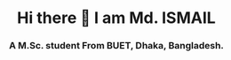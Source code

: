 <h1 align="center"> Hi there 👋 I am Md. ISMAIL </h1>
<h3 align="center">A M.Sc. student From BUET, Dhaka, Bangladesh.</h3>
<!--
**ismail-cse-15/ismail-cse-15** is a ✨ _special_ ✨ repository because its `README.md` (this file) appears on your GitHub profile.

Here are some ideas to get you started:

- 🔭 I’m currently working on optimization in modern transportation mode
- 🌱 I’m currently learning LLM, Deep Learning
- 👯 I’m looking to collaborate on any project on  
- 🤔 I’m looking for help with ...
- 💬 Ask me about metaheuristics, deep learning
- 📫 How to reach me: ismail.cse15@gmail.com
- 😄 Pronouns: ...
- ⚡ Fun fact: ...
-->

